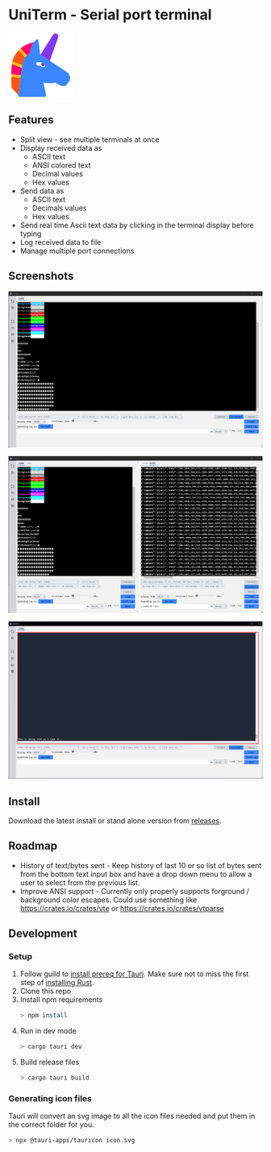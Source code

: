 # UniTerm - Serial port terminal

![logo](src-tauri/icons/128x128.png) 

## Features

* Split view - see multiple terminals at once
* Display received data as
    * ASCII text
    * ANSI colored text
    * Decimal values
    * Hex values
* Send data as
    * ASCII text
    * Decimals values
    * Hex values
* Send real time Ascii text data by clicking in the terminal display before typing
* Log received data to file
* Manage multiple port connections

## Screenshots

![ansi](images/ansi.png)

![split_screen](images/split2.png)

![realtime](images/realtime.png)

## Install

Download the latest install or stand alone version from [releases](https://github.com/aero530/uniterm/releases).

## Roadmap

* History of text/bytes sent - Keep history of last 10 or so list of bytes sent from the bottom text input box and have a drop down menu to allow a user to select from the previous list.
* Improve ANSI support - Currently only properly supports forground / background color escapes.  Could use something like https://crates.io/crates/vte or https://crates.io/crates/vtparse 

## Development

### Setup

1. Follow guild to [install prereq for Tauri](https://tauri.app/v1/guides/getting-started/prerequisites). Make sure not to miss the first step of [installing Rust](https://rustup.rs).
2. Clone this repo
3. Install npm requirements
    ```bash
    > npm install
    ```
4. Run in dev mode
    ```bash
    > cargo tauri dev
    ```
5. Build release files
    ```bash
    > cargo tauri build
    ```

### Generating icon files

Tauri will convert an svg image to all the icon files needed and put them in the correct folder for you.

```bash
> npx @tauri-apps/tauricon icon.svg
```